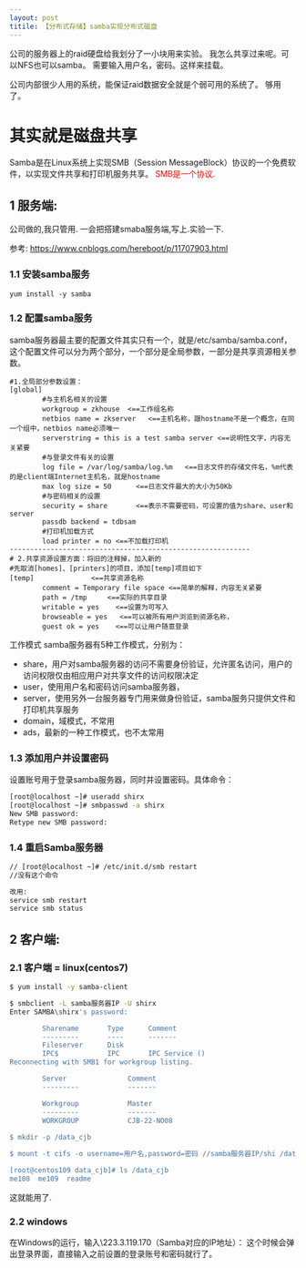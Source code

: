 ```yaml
---
layout: post
titile: 【分布式存储】samba实现分布式磁盘
---
```


公司的服务器上的raid硬盘给我划分了一小块用来实验。
我怎么共享过来呢。可以NFS也可以samba。
需要输入用户名，密码。这样来挂载。

公司内部很少人用的系统，能保证raid数据安全就是个弱可用的系统了。
够用了。

# 其实就是磁盘共享
Samba是在Linux系统上实现SMB（Session MessageBlock）协议的一个免费软件，以实现文件共享和打印机服务共享。 
<font color=red>SMB是一个协议.</font>

## 1 服务端:
公司做的,我只管用.
一会把搭建smaba服务端,写上.实验一下.

参考: https://www.cnblogs.com/hereboot/p/11707903.html


### 1.1 安装samba服务
`yum install -y samba`

### 1.2 配置samba服务
samba服务器最主要的配置文件其实只有一个，就是/etc/samba/samba.conf，这个配置文件可以分为两个部分，一个部分是全局参数，一部分是共享资源相关参数。
```
#1.全局部分参数设置：
[global]
        #与主机名相关的设置
        workgroup = zkhouse  <==工作组名称
        netbios name = zkserver   <==主机名称，跟hostname不是一个概念，在同一个组中，netbios name必须唯一
        serverstring = this is a test samba server <==说明性文字，内容无关紧要
        #与登录文件有关的设置
        log file = /var/log/samba/log.%m   <==日志文件的存储文件名，%m代表的是client端Internet主机名，就是hostname
        max log size = 50      <==日志文件最大的大小为50Kb
        #与密码相关的设置
        security = share       <==表示不需要密码，可设置的值为share、user和server
        passdb backend = tdbsam
        #打印机加载方式
        load printer = no <==不加载打印机
-----------------------------------------------------------
# 2.共享资源设置方面：将旧的注释掉，加入新的
#先取消[homes]、[printers]的项目，添加[temp]项目如下
[temp]              <==共享资源名称
        comment = Temporary file space <==简单的解释，内容无关紧要
        path = /tmp     <==实际的共享目录
        writable = yes    <==设置为可写入
        browseable = yes   <==可以被所有用户浏览到资源名称，
        guest ok = yes    <==可以让用户随意登录
```

工作模式
samba服务器有5种工作模式，分别为：

* share，用户对samba服务器的访问不需要身份验证，允许匿名访问，用户的访问权限仅由相应用户对共享文件的访问权限决定
* user，使用用户名和密码访问samba服务器，
* server，使用另外一台服务器专门用来做身份验证，samba服务只提供文件和打印机共享服务
* domain，域模式，不常用
* ads，最新的一种工作模式，也不太常用


### 1.3 添加用户并设置密码
设置账号用于登录samba服务器，同时并设置密码。具体命令：
```bash
[root@localhost ~]# useradd shirx
[root@localhost ~]# smbpasswd -a shirx
New SMB password:
Retype new SMB password:
```

### 1.4 重启Samba服务器

```bash
// [root@localhost ~]# /etc/init.d/smb restart
//没有这个命令

改用:
service smb restart
service smb status
```

## 2 客户端:
### 2.1 客户端 = linux(centos7)

```bash
$ yum install -y samba-client

$ smbclient -L samba服务器IP -U shirx
Enter SAMBA\shirx's password:

        Sharename       Type      Comment
        ---------       ----      -------
        Fileserver      Disk
        IPC$            IPC       IPC Service ()
Reconnecting with SMB1 for workgroup listing.

        Server               Comment
        ---------            -------

        Workgroup            Master
        ---------            -------
        WORKGROUP            CJB-22-NO08
        
$ mkdir -p /data_cjb

$ mount -t cifs -o username=用户名,password=密码 //samba服务器IP/shi /data_cjb

[root@centos109 data_cjb]# ls /data_cjb
me108  me109  readme

```

这就能用了.


### 2.2 windows
在Windows的运行，输入\\223.3.119.170（Samba对应的IP地址）：
这个时候会弹出登录界面，直接输入之前设置的登录账号和密码就行了。
